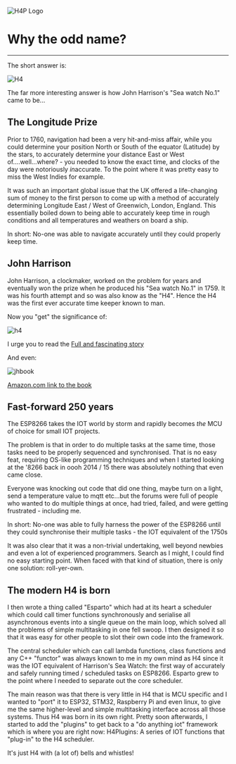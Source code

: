 ![H4P Logo](/assets/H4PLogo.png)

# Why the odd name?

---

The short answer is:

![H4](../assets/H4_low_250.jpg)

The far more interesting answer is how John Harrison's "Sea watch No.1" came to be...

## The Longitude Prize

Prior to 1760, navigation had been a very hit-and-miss affair, while you could determine your position North or South of the equator (Latitude) by the stars, to accurately determine your distance East or West of....well...where? - you needed to know the exact time, and clocks of the day were notoriously *in*accurate. To the point where it was pretty easy to miss the West Indies for example.

It was such an important global issue that the UK offered a life-changing sum of money to the first person to come up with a method of accurately determining Longitude East / West of Greenwich, London, England. This essentially boiled down to being able to accurately keep time in rough conditions and all temperatures and weathers on board a ship.

In short: No-one was able to navigate accurately until they could properly keep time.

## John Harrison

John Harrison, a clockmaker, worked on the problem for years and eventually won the prize when he produced his "Sea watch No.1" in 1759. It was his fourth attempt and so was also know as the "H4". Hence the H4 was the first ever accurate time keeper known to man.

Now you "get" the significance of:

![h4](https://github.com/philbowles/H4/raw/master/assets/logo.jpg)

I urge you to read the [Full and fascinating story](https://en.wikipedia.org/wiki/John_Harrison)

And even: 

![jhbook](../assets/jhbook.jpg)

[Amazon.com link to the book](https://www.amazon.com/Longitude-Genius-Greatest-Scientific-Problem/dp/B005LYERBI/ref=sr_1_5?dchild=1&keywords=longitude+prize&qid=1612457760&sr=8-5)
## Fast-forward 250 years

The ESP8266 takes the IOT world by storm and rapidly becomes *the* MCU of choice for small IOT projects.

The problem is that in order to do multiple tasks at the same time, those tasks need to be properly sequenced and synchronised. That is no easy feat, requiring OS-like programming techniques and when I started looking at the '8266 back in oooh 2014 / 15 there was absolutely nothing that even came close.

Everyone was knocking out code that did one thing, maybe turn on a light, send a temperature value to mqtt etc...but the forums were full of people who wanted to do multiple things at once, had tried, failed, and were getting frustrated - including me.

In short: No-one was able to fully harness the power of the ESP8266 until they could synchronise their multiple tasks - the IOT equivalent of the 1750s

It was also clear that it was a non-trivial undertaking, well beyond newbies and even a lot of experienced programmers. Search as I might, I could find no easy starting point. When faced with that kind of situation, there is only one solution: roll-yer-own.

## The modern H4 is born

I then wrote a thing called "Esparto" which had at its heart a scheduler which could call timer functions synchronously and serialise all asynchronous events into a single queue on the main loop, which solved all the problems of simple multitasking in one fell swoop. I then designed it so that it was easy for other people to slot their own code into the framework.

The central scheduler which can call lambda functions, class functions and any C++ "functor" was always known to me in my own mind as H4 since it was the IOT equivalent of Harrison's Sea Watch: the first way of accurately and safely running timed / scheduled tasks on ESP8266. Esparto grew to the point where I needed to separate out the core scheduler.

The main reason was that there is very little in H4 that is MCU specific and I wanted to "port" it to ESP32, STM32, Raspberry Pi and even linux, to give me the same higher-level and simple multitasking interface across all those systems. Thus H4 was born in its own right. Pretty soon afterwards, I started to add the "plugins" to get back to a "do anything iot" framework which is where you are right now: H4Plugins: A series of IOT functions that "plug-in" to the H4 scheduler.

It's just H4 with (a lot of) bells and whistles!